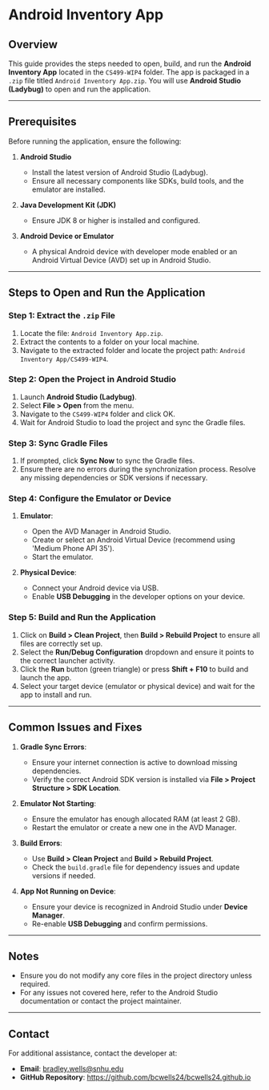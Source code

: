# Android Inventory App

## Overview
This guide provides the steps needed to open, build, and run the **Android Inventory App** located 
in the `CS499-WIP4` folder. The app is packaged in a `.zip` file titled `Android Inventory App.zip`. 
You will use **Android Studio (Ladybug)** to open and run the application.

---

## Prerequisites
Before running the application, ensure the following:

1. **Android Studio**
    - Install the latest version of Android Studio (Ladybug).
    - Ensure all necessary components like SDKs, build tools, and the emulator are installed.

2. **Java Development Kit (JDK)**
    - Ensure JDK 8 or higher is installed and configured.

3. **Android Device or Emulator**
    - A physical Android device with developer mode enabled or an Android Virtual Device (AVD) set up in Android Studio.

---

## Steps to Open and Run the Application

### Step 1: Extract the `.zip` File
1. Locate the file: `Android Inventory App.zip`.
2. Extract the contents to a folder on your local machine.
3. Navigate to the extracted folder and locate the project path:
   `Android Inventory App/CS499-WIP4`.

### Step 2: Open the Project in Android Studio
1. Launch **Android Studio (Ladybug)**.
2. Select **File > Open** from the menu.
3. Navigate to the `CS499-WIP4` folder and click OK.
4. Wait for Android Studio to load the project and sync the Gradle files.

### Step 3: Sync Gradle Files
1. If prompted, click **Sync Now** to sync the Gradle files.
2. Ensure there are no errors during the synchronization process. Resolve any missing dependencies or SDK versions if necessary.

### Step 4: Configure the Emulator or Device
1. **Emulator**:
    - Open the AVD Manager in Android Studio.
    - Create or select an Android Virtual Device (recommend using 'Medium Phone API 35').
    - Start the emulator.

2. **Physical Device**:
    - Connect your Android device via USB.
    - Enable **USB Debugging** in the developer options on your device.

### Step 5: Build and Run the Application
1. Click on **Build > Clean Project**, then **Build > Rebuild Project** to ensure all files are correctly set up.
2. Select the **Run/Debug Configuration** dropdown and ensure it points to the correct launcher activity.
3. Click the **Run** button (green triangle) or press **Shift + F10** to build and launch the app.
4. Select your target device (emulator or physical device) and wait for the app to install and run.

---

## Common Issues and Fixes

1. **Gradle Sync Errors**:
    - Ensure your internet connection is active to download missing dependencies.
    - Verify the correct Android SDK version is installed via **File > Project Structure > SDK Location**.

2. **Emulator Not Starting**:
    - Ensure the emulator has enough allocated RAM (at least 2 GB).
    - Restart the emulator or create a new one in the AVD Manager.

3. **Build Errors**:
    - Use **Build > Clean Project** and **Build > Rebuild Project**.
    - Check the `build.gradle` file for dependency issues and update versions if needed.

4. **App Not Running on Device**:
    - Ensure your device is recognized in Android Studio under **Device Manager**.
    - Re-enable **USB Debugging** and confirm permissions.

---

## Notes
- Ensure you do not modify any core files in the project directory unless required.
- For any issues not covered here, refer to the Android Studio documentation or contact the project maintainer.

---

## Contact
For additional assistance, contact the developer at:
- **Email**: bradley.wells@snhu.edu
- **GitHub Repository**: https://github.com/bcwells24/bcwells24.github.io


